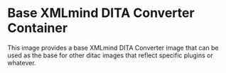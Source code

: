 Base XMLmind DITA Converter Container
=====================================

This image provides a base XMLmind DITA Converter
image that can be used as the base for other
ditac images that reflect specific plugins
or whatever.

 